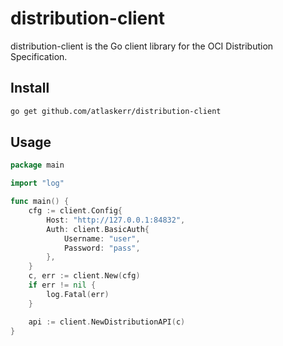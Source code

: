 # distribution-client

distribution-client is the Go client library for the OCI Distribution
Specification.

## Install
```bash
go get github.com/atlaskerr/distribution-client
```

## Usage

```go
package main

import "log"

func main() {
	cfg := client.Config{
		Host: "http://127.0.0.1:84832",
		Auth: client.BasicAuth{
			Username: "user",
			Password: "pass",
		},
	}
	c, err := client.New(cfg)
	if err != nil {
		log.Fatal(err)
	}

	api := client.NewDistributionAPI(c)
}
```


